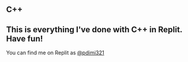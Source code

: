 ## C++
This is everything I've done with C++ in Replit. Have fun!
---
You can find me on Replit as [@pdimi321](https://replit.com/@pdimi321)
